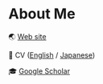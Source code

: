 # About Me

🌏 [Web site](https://denden047.github.io/)

📄 CV ([English](https://github.com/DenDen047/DenDen047.github.io/blob/master/CV/cv.pdf) / [Japanese](https://github.com/DenDen047/DenDen047.github.io/blob/master/CV/cv_ja.pdf))

🎓 [Google Scholar](https://scholar.google.com/citations?user=H7NhyxQAAAAJ)

